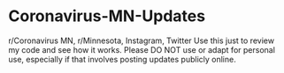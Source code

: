 # Coronavirus-MN-Updates
r/Coronavirus MN, r/Minnesota, Instagram, Twitter
Use this just to review my code and see how it works. Please DO NOT use or adapt for personal use, especially if that involves posting updates publicly online.
